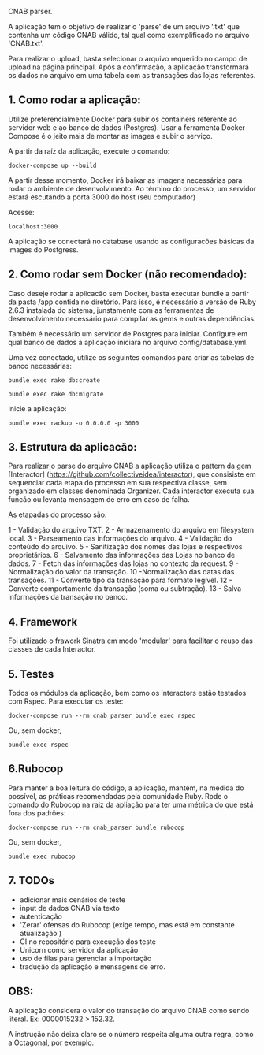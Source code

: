 CNAB parser.

A aplicação tem o objetivo de realizar o 'parse' de um arquivo '.txt' que contenha um código CNAB válido, tal qual como exemplificado no arquivo 'CNAB.txt'.

Para realizar o upload, basta selecionar o arquivo requerido no campo de upload na página principal. Após a confirmação, a aplicação transformará os dados no arquivo em uma tabela com as transações das lojas referentes.

## 1. Como rodar a aplicação:

Utilize preferencialmente Docker para subir os containers referente ao servidor web e ao banco de dados (Postgres). Usar a ferramenta Docker Compose é o jeito mais de montar as images e subir o serviço.

A partir da raíz da aplicação, execute o comando:

```
docker-compose up --build

```
A partir desse momento, Docker irá baixar as imagens necessárias para rodar o ambiente de desenvolvimento. Ao término do processo, um servidor estará escutando a porta 3000 do host (seu computador)

Acesse:

```
localhost:3000

```

A aplicação se conectará no database usando as configuracões básicas da images do Postgress.

## 2. Como rodar sem Docker (não recomendado):

Caso deseje rodar a aplicacão sem Docker, basta executar bundle a partir da pasta /app contida no diretório. Para isso, é necessário a versão de Ruby 2.6.3 instalada do sistema, junstamente com as ferramentas de desenvolvimento necessário para compilar as gems e outras dependências.

Também é necessário um servidor de Postgres para iniciar. Configure em qual banco de dados a aplicação iniciará no arquivo config/database.yml.

Uma vez conectado, utilize os seguintes comandos para criar as tabelas de banco necessárias:

```
bundle exec rake db:create
```

```
bundle exec rake db:migrate
```

Inicie a aplicação:

```
bundle exec rackup -o 0.0.0.0 -p 3000
```

## 3. Estrutura da aplicacão:

Para realizar o parse do arquivo CNAB a aplicação utiliza o pattern da gem [Interactor] (https://github.com/collectiveidea/interactor), que consisiste em sequenciar cada etapa do processo em sua respectiva classe, sem organizado em classes denominada Organizer. Cada interactor executa sua funcão ou levanta mensagem de erro em caso de falha.

As etapadas do processo são:

1 - Validação do arquivo TXT.
2 - Armazenamento do arquivo em filesystem local.
3 - Parseamento das informações do arquivo.
4 - Validação do conteúdo do arquivo.
5 - Sanitização dos nomes das lojas e respectivos proprietários.
6 - Salvamento das informações das Lojas no banco de dados.
7 - Fetch das informações das lojas no contexto da request.
9 - Normalização do valor da transação.
10 -Normalização das datas das transações.
11 - Converte tipo da transação para formato legível.
12 - Converte comportamento da transação (soma ou subtração).
13 - Salva informações da transação no banco.

## 4. Framework

Foi utilizado o frawork Sinatra em modo 'modular' para facilitar o reuso das classes de cada Interactor.

## 5. Testes

Todos os módulos da aplicação, bem como os interactors estão testados com Rspec. Para executar os teste:

```
docker-compose run --rm cnab_parser bundle exec rspec
```

Ou, sem docker,

```
bundle exec rspec

```

## 6.Rubocop

Para manter a boa leitura do código, a aplicação, mantém, na medida do possível, as práticas recomendadas pela comunidade Ruby. Rode o comando do Rubocop na raiz da apliação para ter uma métrica do que está fora dos padrões:

```
docker-compose run --rm cnab_parser bundle rubocop
```


Ou, sem docker,

```
bundle exec rubocop

```

## 7. TODOs

- adicionar mais cenários de teste
- input de dados CNAB via texto
- autenticação
- 'Zerar' ofensas do Rubocop (exige tempo, mas está em constante atualização )
- CI no repositório para execução dos teste
- Unicorn como servidor da aplicação
- uso de filas para gerenciar a importação
- tradução da aplicação e mensagens de erro.

## OBS:
A aplicação considera o valor do transação do arquivo CNAB como sendo literal. Ex: 0000015232 > 152.32. 

A instrução não deixa claro se o número respeita alguma outra regra, como a Octagonal, por exemplo.